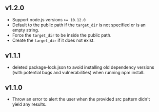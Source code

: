 ## v1.2.0

- Support node.js versions `>= 10.12.0`
- Default to the public path if the `target_dir` is not specified or is an empty string.
- Force the `target_dir` to be inside the public path.
- Create the `target_dir` if it does not exist.

## v1.1.1

- deleted package-lock.json to avoid installing old dependency versions (with potential bugs and vulnerabilities) when
 running npm install.

## v1.1.0

- Throw an error to alert the user when the provided src pattern didn't yield any results.
